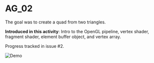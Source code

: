 # AG_02
The goal was to create a quad from two triangles.

**Introduced in this activity**: Intro to the OpenGL pipeline, vertex shader, fragment shader, element buffer object, and vertex array.

Progress tracked in issue #2.


![Demo](demo.png "DEMO AG_02")
